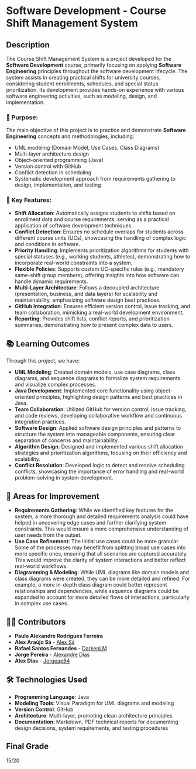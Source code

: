 # Software Development - Course Shift Management System

## Description
The Course Shift Management System is a project developed for the **Software Development** course, primarily focusing on applying **Software Engineering** principles throughout the software development lifecycle. The system assists in creating practical shifts for university courses, considering student enrollments, schedules, and special status prioritization. Its development provides hands-on experience with various software engineering activities, such as modeling, design, and implementation.

### 🎯 Purpose:
The main objective of this project is to practice and demonstrate **Software Engineering** concepts and methodologies, including:
- UML modeling (Domain Model, Use Cases, Class Diagrams)
- Multi-layer architecture design
- Object-oriented programming (Java)
- Version control with GitHub
- Conflict detection in scheduling
- Systematic development approach from requirements gathering to design, implementation, and testing

### 🚀 Key Features:
- **Shift Allocation**: Automatically assigns students to shifts based on enrollment data and course requirements, serving as a practical application of software development techniques.
- **Conflict Detection**: Ensures no schedule overlaps for students across different course units (UCs), showcasing the handling of complex logic and conditions in software.
- **Priority Handling**: Implements prioritization algorithms for students with special statuses (e.g., working students, athletes), demonstrating how to incorporate real-world constraints into a system.
- **Flexible Policies**: Supports custom UC-specific rules (e.g., mandatory same-shift group members), offering insights into how software can handle dynamic requirements.
- **Multi-Layer Architecture**: Follows a decoupled architecture (presentation, business, and data layers) for scalability and maintainability, emphasizing software design best practices.
- **GitHub Integration**: Ensures efficient version control, issue tracking, and team collaboration, mimicking a real-world development environment.
- **Reporting**: Provides shift lists, conflict reports, and prioritization summaries, demonstrating how to present complex data to users.

## 📚 Learning Outcomes
Through this project, we have:
- **UML Modeling**: Created domain models, use case diagrams, class diagrams, and sequence diagrams to formalize system requirements and visualize complex processes.
- **Java Development**: Implemented core functionality using object-oriented principles, highlighting design patterns and best practices in Java.
- **Team Collaboration**: Utilized GitHub for version control, issue tracking, and code reviews, developing collaborative workflow and continuous integration practices.
- **Software Design**: Applied software design principles and patterns to structure the system into manageable components, ensuring clear separation of concerns and maintainability.
- **Algorithm Design**: Designed and implemented various shift allocation strategies and prioritization algorithms, focusing on their efficiency and scalability.
- **Conflict Resolution**: Developed logic to detect and resolve scheduling conflicts, showcasing the importance of error handling and real-world problem-solving in system development.

## 🚧 Areas for Improvement
- **Requirements Gathering**: While we identified key features for the system, a more thorough and detailed requirements analysis could have helped in uncovering edge cases and further clarifying system constraints. This would ensure a more comprehensive understanding of user needs from the outset.
- **Use Case Refinement**: The initial use cases could be more granular. Some of the processes may benefit from splitting broad use cases into more specific ones, ensuring that all scenarios are captured accurately. This would improve the clarity of system interactions and better reflect real-world workflows.
- **Diagramming & Modeling**: While UML diagrams like domain models and class diagrams were created, they can be more detailed and refined. For example, a more in-depth class diagram could better represent relationships and dependencies, while sequence diagrams could be expanded to account for more detailed flows of interactions, particularly in complex use cases.

## 👨‍💻 Contributors
- **Paulo Alexandre Rodrigues Ferreira**
- **Alex Araújo Sá** - [Alex Sá](https://github.com/alexaraujosa)
- **Rafael Santos Fernandes** - [DarkenLM](https://github.com/DarkenLM)
- **Jorge Pereira** - [Alexandre Dias](https://github.com/KhalexO)
- **Alex Dias** - [Jorgeap64](https://github.com/Jorgeap64)

## 🛠️ Technologies Used
- **Programming Language**: Java
- **Modeling Tools**: Visual Paradigm for UML diagrams and modeling
- **Version Control**: GitHub
- **Architecture**: Multi-layer, promoting clean architecture principles
- **Documentation**: Markdown, PDF technical reports for documenting design decisions, system requirements, and testing procedures

## Final Grade

15/20